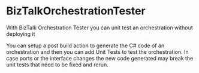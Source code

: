 # BizTalkOrchestrationTester
With BizTalk Orchestration Tester you can unit test an orchestration without deploying it

You can setup a post build action to generate the C# code of an orchestration and then you can add Unit Tests to test the orchestration. In case ports or the interface changes the new code generated may break the unit tests that need to be fixed and rerun.



